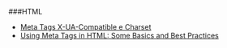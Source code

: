 ###HTML
* [Meta Tags X-UA-Compatible e Charset](http://blog.da2k.com.br/2015/01/01/meta-tags-x-ua-compatible-e-charset/)
* [Using Meta Tags in HTML: Some Basics and Best Practices](http://www.sitepoint.com/meta-tags-html-basics-best-practices/)
